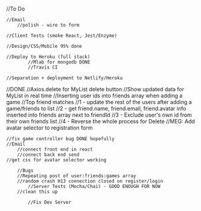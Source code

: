 //To Do

	//Email
		//polish - wire to form

	//Client Tests (smoke React, Jest/Enzyme)

	//Design/CSS/Mobile	95% done

	//Deploy to Heroku (full stack)
			//Mlab for mongodb DONE
			//Travis CI
			
	//Separation + deployment to Netlify/Heroku


//DONE
	//Axios.delete for MyList delete button
	//Show updated data for MyList in real time
	//Inserting user ids into friends array when adding a game
	//Top friend matches
		//1 - update the rest of the users after adding a game/friends to list
		//2 - get friend.name, friend.email, friend.avatar info inserted into friends array next to friendId
		//3 - Exclude user's own id from their own friends list
		//4 - Reverse the whole process for Delete
			//MEG: Add avatar selector to registration form

	//fix game controller bug DONE hopefully
	//Email
		//connect front end in react
		//connect back end send
	//get css for avatar selector working

		//Bugs
		//Repeating post of user:friends:games array
		//random crash H13 connection closed on register/login
			//Server Tests (Mocha/Chai) - GOOD ENOUGH FOR NOW
		//clean this up

			//Fix Dev Server